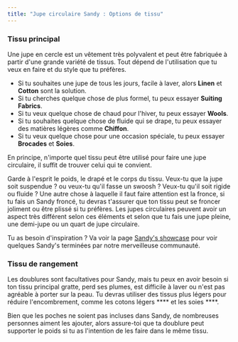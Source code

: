 ```yaml
---
title: "Jupe circulaire Sandy : Options de tissu"
---
```


### Tissu principal

Une jupe en cercle est un vêtement très polyvalent et peut être fabriquée à partir d'une grande variété de tissus. Tout dépend de l'utilisation que tu veux en faire et du style que tu préfères.

- Si tu souhaites une jupe de tous les jours, facile à laver, alors **Linen** et **Cotton** sont la solution.
- Si tu cherches quelque chose de plus formel, tu peux essayer **Suiting Fabrics**.
- Si tu veux quelque chose de chaud pour l'hiver, tu peux essayer **Wools**.
- Si tu souhaites quelque chose de fluide qui se drape, tu peux essayer des matières légères comme **Chiffon**.
- Si tu veux quelque chose pour une occasion spéciale, tu peux essayer **Brocades** et **Soies**.

En principe, n'importe quel tissu peut être utilisé pour faire une jupe circulaire, il suffit de trouver celui qui te convient.

<Tip>

Garde à l'esprit le poids, le drapé et le corps du tissu. Veux-tu que la jupe soit suspendue ? ou veux-tu qu'il fasse un swoosh ? Veux-tu qu'il soit rigide ou fluide ?
Une autre chose à laquelle il faut faire attention est la fronce, si tu fais un Sandy froncé, tu devras t'assurer que ton tissu peut se froncer joliment ou être plissé si tu préfères.
Les jupes circulaires peuvent avoir un aspect très différent selon ces éléments et selon que tu fais une jupe pleine, une demi-jupe ou un quart de jupe circulaire.

</Tip>

<Note>

Tu as besoin d'inspiration ? Va voir la page [Sandy's showcase](/showcase/designs/sandy/) pour voir quelques Sandy's terminées par notre merveilleuse communauté.

</Note>

### Tissu de rangement

Les doublures sont facultatives pour Sandy, mais tu peux en avoir besoin si ton tissu principal gratte, perd ses plumes, est difficile à laver ou n'est pas agréable à porter sur la peau. Tu devras utiliser des tissus plus légers pour réduire l'encombrement, comme les cotons légers **** et les soies ****.

<Note>

Bien que les poches ne soient pas incluses dans Sandy, de nombreuses personnes aiment les ajouter, alors assure-toi que ta doublure peut supporter le poids si tu as l'intention de les faire dans le même tissu.

</Note>
